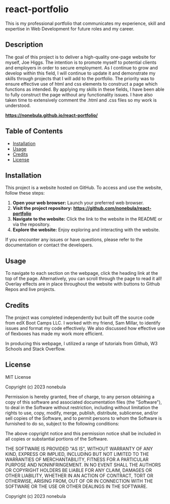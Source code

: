 # react-portfolio
This is my professional portfolio that communicates my experience, skill and expertise in Web Development for future roles and my career. 

## Description 
The goal of this project is to deliver a high-quality one-page website for myself, Joe Higgs. The intention is to promote myself to potential clients and employers in order to secure employment. As I continue to grow and develop within this field, I will continue to update it and demonstrate my skills through projects that I will add to the portfolio. The priority was to ensure effective use of html and css elements to construct a page which functions as intended. By applying my skills in these fields, I have been able to fully construct the page without any functionality issues. I have also taken time to extensively comment the .html and .css files so my work is understood. 

**https://nonebula.github.io/react-portfolio/**

## Table of Contents

* [Installation](#installation)
* [Usage](#usage)
* [Credits](#credits)
* [License](#license)


## Installation
This project is a website hosted on GitHub. To access and use the website, follow these steps:

1. **Open your web browser:** Launch your preferred web browser.
2. **Visit the project repository:** **https://github.com/nonebula/react-portfolio**
3. **Navigate to the website:** Click the link to the website in the README or via the repository.
4. **Explore the website:** Enjoy exploring and interacting with the website.

If you encounter any issues or have questions, please refer to the documentation or contact the developers.

## Usage 

To navigate to each section on the webpage, click the heading link at the top of the page. Alternatively, you can scroll through the page to read it all! Overlay effects are in place throughout the website with buttons to Github Repos and live projects.

## Credits

The project was completed independently but built off the source code from edX Boot Camps LLC. I worked with my friend, Sam Millar, to identify issues and format my code effectively. We also discussed how effective use of flexboxes has made my work more efficient.

In producing this webpage, I utilized a range of tutorials from Github, W3 Schools and Stack Overflow.

## License

MIT License

Copyright (c) 2023 nonebula

Permission is hereby granted, free of charge, to any person obtaining a copy
of this software and associated documentation files (the "Software"), to deal
in the Software without restriction, including without limitation the rights
to use, copy, modify, merge, publish, distribute, sublicense, and/or sell
copies of the Software, and to permit persons to whom the Software is
furnished to do so, subject to the following conditions:

The above copyright notice and this permission notice shall be included in all
copies or substantial portions of the Software.

THE SOFTWARE IS PROVIDED "AS IS", WITHOUT WARRANTY OF ANY KIND, EXPRESS OR
IMPLIED, INCLUDING BUT NOT LIMITED TO THE WARRANTIES OF MERCHANTABILITY,
FITNESS FOR A PARTICULAR PURPOSE AND NONINFRINGEMENT. IN NO EVENT SHALL THE
AUTHORS OR COPYRIGHT HOLDERS BE LIABLE FOR ANY CLAIM, DAMAGES OR OTHER
LIABILITY, WHETHER IN AN ACTION OF CONTRACT, TORT OR OTHERWISE, ARISING FROM,
OUT OF OR IN CONNECTION WITH THE SOFTWARE OR THE USE OR OTHER DEALINGS IN THE
SOFTWARE.


Copyright (c) 2023 nonebula